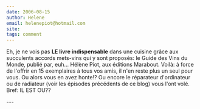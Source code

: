 ```yaml
---
date: 2006-08-15
author: Helene
email: helenepiot@hotmail.com
site: 
tags: comment
---
```


<p>Eh, je ne vois pas <strong>LE livre indispensable</strong> dans une cuisine grâce aux succulents accords mets-vins qui y sont proposés: le Guide des Vins du Monde, publié par, euh... Hélène Piot, aux éditions Marabout. Voilà: à force de l'offrir en 15 exemplaires à tous vos amis, il n'en reste plus un seul pour vous. Ou alors vous en avez  honte!? Ou encore le réparateur d'ordinateur ou de radiateur (voir les épisodes précédents de ce blog) vous l'ont volé. Bref: IL EST OU??</p>
---